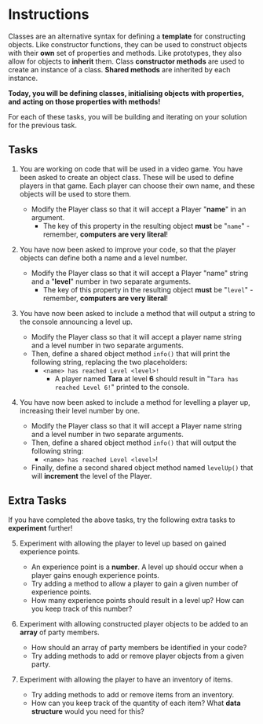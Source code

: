 # Instructions
Classes are an alternative syntax for defining a **template** for constructing objects. Like constructor functions, they can be used to construct objects with their **own** set of properties and methods. Like prototypes, they also allow for objects to **inherit** them. Class **constructor methods** are used to create an instance of a class. **Shared methods** are inherited by each instance.

**Today, you will be defining classes, initialising objects with properties, and acting on those properties with methods!**

For each of these tasks, you will be building and iterating on your solution for the previous task.


## Tasks

1. You are working on code that will be used in a video game. You have been asked to create an object class. These will be used to define players in that game. Each player can choose their own name, and these objects will be used to store them.
    * Modify the Player class so that it will accept a Player "**name**" in an argument.
        * The key of this property in the resulting object **must** be "`name`" - remember, **computers are very literal**!


2. You have now been asked to improve your code, so that the player objects can define both a name and a level number.
    * Modify the Player class so that it will accept a Player "name" string and a "**level**" number in two separate arguments.
        * The key of this property in the resulting object **must** be "`level`" - remember, **computers are very literal**!


3. You have now been asked to include a method that will output a string to the console announcing a level up.
    * Modify the Player class so that it will accept a player name string and a level number in two separate arguments.
    * Then, define a shared object method `info()` that will print the following string, replacing the two placeholders:
        * `<name> has reached Level <level>!`
            * A player named **Tara** at level **6** should result in "`Tara has reached Level 6!`" printed to the console.


4. You have now been asked to include a method for levelling a player up, increasing their level number by one.
    * Modify the Player class so that it will accept a Player name string and a level number in two separate arguments.
    * Then, define a shared object method `info()` that will output the following string:
        * `<name> has reached Level <level>`!
    * Finally, define a second shared object method named `levelUp()` that will **increment** the level of the Player.

## Extra Tasks

If you have completed the above tasks, try the following extra tasks to **experiment** further!

5. Experiment with allowing the player to level up based on gained experience points.
    * An experience point is a **number**. A level up should occur when a player gains enough experience points.
    * Try adding a method to allow a player to gain a given number of experience points.
    * How many experience points should result in a level up? How can you keep track of this number?


6. Experiment with allowing constructed player objects to be added to an **array** of party members.
    * How should an array of party members be identified in your code?
    * Try adding methods to add or remove player objects from a given party.


7. Experiment with allowing the player to have an inventory of items.
    * Try adding methods to add or remove items from an inventory.
    * How can you keep track of the quantity of each item? What **data structure** would you need for this?